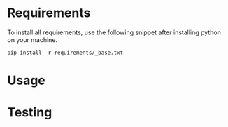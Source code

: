 # 

# Requirements
To install all requirements, use the following snippet after installing python on your machine.

    pip install -r requirements/_base.txt

# Usage

# Testing

